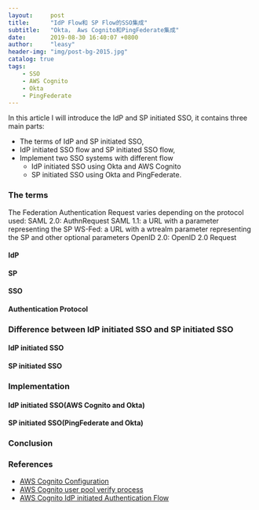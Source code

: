 ```yaml
---
layout:     post
title:      "IdP Flow和 SP Flow的SSO集成"
subtitle:   "Okta， Aws Cognito和PingFederate集成"
date:       2019-08-30 16:40:07 +0800
author:     "leasy"
header-img: "img/post-bg-2015.jpg"
catalog: true
tags:
    - SSO
    - AWS Cognito
    - Okta
    - PingFederate
---
```



In this article I will introduce the IdP and SP initiated SSO, it contains three main parts:
- The terms of IdP and SP initiated SSO,
- IdP initiated SSO flow and SP initiated SSO flow, 
- Implement two SSO systems with different flow
    - IdP initiated SSO using Okta and AWS Cognito
    - SP initiated SSO using Okta and PingFederate.

### The terms

The Federation Authentication Request varies depending on the protocol used:
SAML 2.0: AuthnRequest
SAML 1.1: a URL with a parameter representing the SP
WS-Fed: a URL with a wtrealm parameter representing the SP and other optional parameters
OpenID 2.0: OpenID 2.0 Request

#### IdP
#### SP
#### SSO
#### Authentication Protocol

### Difference between IdP initiated SSO and SP initiated SSO

#### IdP initiated SSO
#### SP initiated SSO

### Implementation
#### IdP initiated SSO(AWS Cognito and Okta)
#### SP initiated SSO(PingFederate and Okta)

### Conclusion

### **References**
- [AWS Cognito Configuration](https://aws.amazon.com/cn/premiumsupport/knowledge-center/cognito-okta-saml-identity-provider/)
- [AWS Cognito user pool verify process](https://docs.aws.amazon.com/zh_cn/cognito/latest/developerguide/authentication-flow.html)
- [AWS Cognito IdP initiated Authentication Flow](https://docs.aws.amazon.com/cognito/latest/developerguide/cognito-user-pools-saml-idp-authentication.html)